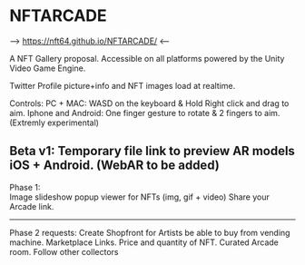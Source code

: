 # NFTARCADE
--> https://nft64.github.io/NFTARCADE/  <--

A NFT Gallery proposal.  Accessible on all platforms powered by the Unity Video Game Engine.

Twitter Profile picture+info and NFT images load at realtime.

Controls:
PC + MAC:  WASD on the keyboard & Hold Right click and drag to aim.
Iphone and Android: One finger gesture to rotate & 2 fingers to aim. (Extremly experimental)

Beta v1:
Temporary file link to preview AR models iOS + Android. (WebAR to be added)
---------------
Phase 1:  
Image slideshow popup viewer for NFTs  (img, gif + video)
Share your Arcade link.

---------------
Phase 2 requests:
Create Shopfront for Artists be able to buy from vending machine. 
Marketplace Links.
Price and quantity of NFT.
Curated Arcade room.
Follow other collectors
